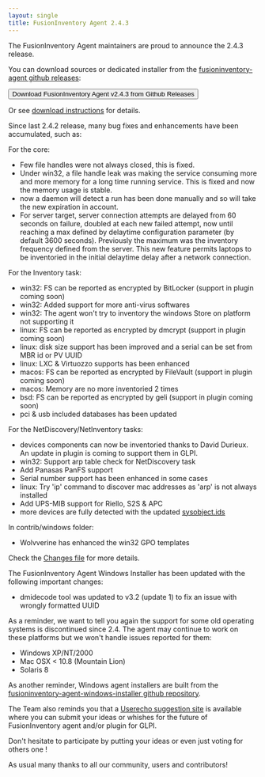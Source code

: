 ```yaml
---
layout: single
title: FusionInventory Agent 2.4.3
---
```


The FusionInventory Agent maintainers are proud to announce the 2.4.3 release.

You can download sources or dedicated installer from the [fusioninventory-agent github releases](https://github.com/fusioninventory/fusioninventory-agent/releases/tag/2.4.3):

<button class="button-save large" onclick="window.location.href='https://github.com/fusioninventory/fusioninventory-agent/releases/tag/2.4.3'">Download FusionInventory Agent v2.4.3 from Github Releases</button>

Or see [download instructions](https://documentation.fusioninventory.org/%20FusionInventory_agent/%20%20%20Installation/windows/) for details.

Since last 2.4.2 release, many bug fixes and enhancements have been accumulated, such as:

For the core:
- Few file handles were not always closed, this is fixed.
- Under win32, a file handle leak was making the service consuming more and more
  memory for a long time running service. This is fixed and now the memory usage
  is stable.
- now a daemon will detect a run has been done manually and so will take the new
  expiration in account.
- For server target, server connection attempts are delayed from 60 seconds on failure,
  doubled at each new failed attempt, now until reaching a max defined by delaytime
  configuration parameter (by default 3600 seconds). Previously the maximum was
  the inventory frequency defined from the server. This new feature permits laptops
  to be inventoried in the initial delaytime delay after a network connection.

For the Inventory task:
- win32: FS can be reported as encrypted by BitLocker (support in plugin coming soon)
- win32: Added support for more anti-virus softwares
- win32: The agent won't try to inventory the windows Store on platform not supporting it
- linux: FS can be reported as encrypted by dmcrypt (support in plugin coming soon)
- linux: disk size support has been improved and a serial can be set from MBR id or PV UUID
- linux: LXC & Virtuozzo supports has been enhanced
- macos: FS can be reported as encrypted by FileVault (support in plugin coming soon)
- macos: Memory are no more inventoried 2 times
- bsd: FS can be reported as encrypted by geli (support in plugin coming soon)
- pci & usb included databases has been updated

For the NetDiscovery/NetInventory tasks:
- devices components can now be inventoried thanks to David Durieux. An update
  in plugin is coming to support them in GLPI.
- win32: Support arp table check for NetDiscovery task
- Add Panasas PanFS support
- Serial number support has been enhanced in some cases
- linux: Try 'ip' command to discover mac addresses as 'arp' is not always installed
- Add UPS-MIB support for Riello, S2S & APC
- more devices are fully detected with the updated [sysobject.ids](https://github.com/fusioninventory/sysobject.ids/tree/fia-2.4.3)

In contrib/windows folder:
- Wolvverine has enhanced the win32 GPO templates

Check the [Changes file](https://github.com/fusioninventory/fusioninventory-agent/blob/2.4.3/Changes) for more details.

The FusionInventory Agent Windows Installer has been updated with the following important changes:
- dmidecode tool was updated to v3.2 (update 1) to fix an issue with wrongly formatted UUID

As a reminder, we want to tell you again the support for some old operating systems is discontinued since 2.4. The agent may continue to work on these platforms but we won't handle issues reported for them:
- Windows XP/NT/2000
- Mac OSX < 10.8 (Mountain Lion)
- Solaris 8

As another reminder, Windows agent installers are built from the [fusioninventory-agent-windows-installer github repository](https://github.com/fusioninventory/fusioninventory-agent-windows-installer).

The Team also reminds you that a [Userecho suggestion site](http://fusioninventory.userecho.com/) is available where you can submit your ideas or whishes for the future of FusionInventory agent and/or plugin for GLPI.

Don't hesitate to participate by putting your ideas or even just voting for others one !

As usual many thanks to all our community, users and contributors!
